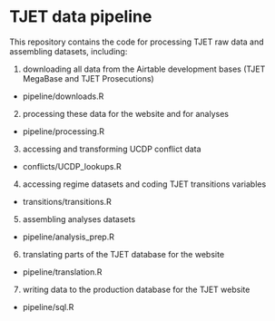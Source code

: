 # TJET data pipeline

This repository contains the code for processing TJET raw data and assembling datasets, including: 

1. downloading all data from the Airtable development bases (TJET MegaBase and TJET Prosecutions) 
  - pipeline/downloads.R

2. processing these data for the website and for analyses
  - pipeline/processing.R

3. accessing and transforming UCDP conflict data
  - conflicts/UCDP_lookups.R

4. accessing regime datasets and coding TJET transitions variables
  - transitions/transitions.R

5. assembling analyses datasets
  - pipeline/analysis_prep.R
  
6. translating parts of the TJET database for the website
  - pipeline/translation.R

7. writing data to the production database for the TJET website
  - pipeline/sql.R
